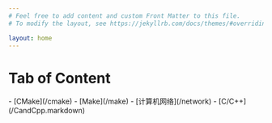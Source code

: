 ```yaml
---
# Feel free to add content and custom Front Matter to this file.
# To modify the layout, see https://jekyllrb.com/docs/themes/#overriding-theme-defaults

layout: home
---
```




<h1>Tab of Content</h1>
- [CMake](/cmake)
- [Make](/make)
- [计算机网络](/network)
- [C/C++](/CandCpp.markdown)


